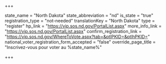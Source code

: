 +++

state_name = "North Dakota"
state_abbreviation = "nd"
is_state = "true"
registration_type = "not-needed"
translationKey = "North Dakota"
type = "register"
hp_link = "https://vip.sos.nd.gov/PortalList.aspx"
more_info_link = "https://vip.sos.nd.gov/PortalList.aspx"
confirm_registration_link = "https://vip.sos.nd.gov/WhereToVote.aspx?tab=&ptlPKID=&ptlhPKID="
national_voter_registration_form_accepted = "false"
override_page_title = "Inscrivez-vous pour voter au %state_name%"

+++